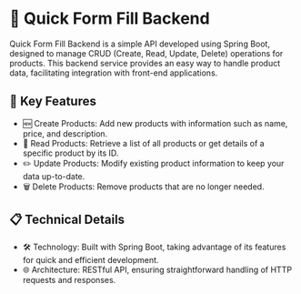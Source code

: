 # 🚀 Quick Form Fill Backend

Quick Form Fill Backend is a simple API developed using Spring Boot, designed to manage CRUD (Create, Read, Update, Delete) operations for products. This backend service provides an easy way to handle product data, facilitating integration with front-end applications.

## 🔑 Key Features
- 🆕 Create Products: Add new products with information such as name, price, and description.
- 📄 Read Products: Retrieve a list of all products or get details of a specific product by its ID.
- ✏️ Update Products: Modify existing product information to keep your data up-to-date.
- 🗑️ Delete Products: Remove products that are no longer needed.

## 📋 Technical Details
- 🛠️ Technology: Built with Spring Boot, taking advantage of its features for quick and efficient development.
- 🌐 Architecture: RESTful API, ensuring straightforward handling of HTTP requests and responses.
